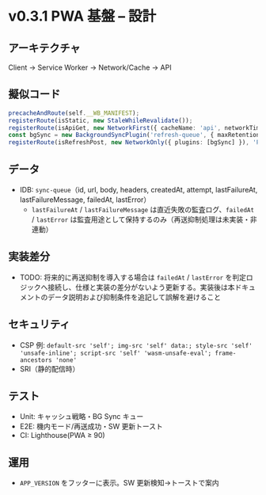 # v0.3.1 PWA 基盤 – 設計

## アーキテクチャ
Client → Service Worker → Network/Cache → API

## 擬似コード
```ts
precacheAndRoute(self.__WB_MANIFEST);
registerRoute(isStatic, new StaleWhileRevalidate());
registerRoute(isApiGet, new NetworkFirst({ cacheName: 'api', networkTimeoutSeconds: 4 }));
const bgSync = new BackgroundSyncPlugin('refresh-queue', { maxRetentionTime: 1440 });
registerRoute(isRefreshPost, new NetworkOnly({ plugins: [bgSync] }), 'POST');
```

## データ
- IDB: `sync-queue`（id, url, body, headers, createdAt, attempt, lastFailureAt, lastFailureMessage, failedAt, lastError）
  - `lastFailureAt` / `lastFailureMessage` は直近失敗の監査ログ、`failedAt` / `lastError` は監査用途として保持するのみ（再送抑制処理は未実装・非連動）

## 実装差分
- TODO: 将来的に再送抑制を導入する場合は `failedAt` / `lastError` を判定ロジックへ接続し、仕様と実装の差分がないよう更新する。実装後は本ドキュメントのデータ説明および抑制条件を追記して誤解を避けること

## セキュリティ
- CSP 例: `default-src 'self'; img-src 'self' data:; style-src 'self' 'unsafe-inline'; script-src 'self' 'wasm-unsafe-eval'; frame-ancestors 'none'`
- SRI（静的配信時）

## テスト
- Unit: キャッシュ戦略・BG Sync キュー
- E2E: 機内モード/再送成功・SW 更新トースト
- CI: Lighthouse(PWA ≥ 90)

## 運用
- `APP_VERSION` をフッターに表示。SW 更新検知→トーストで案内
